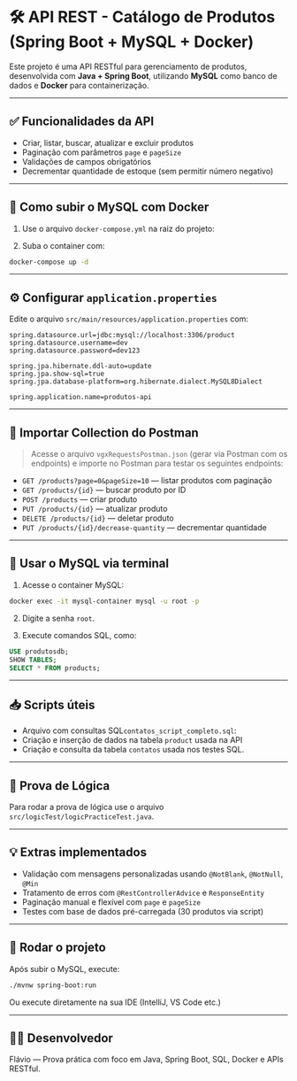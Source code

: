 
# 🛠️ API REST - Catálogo de Produtos (Spring Boot + MySQL + Docker)

Este projeto é uma API RESTful para gerenciamento de produtos, desenvolvida com **Java + Spring Boot**, utilizando **MySQL** como banco de dados e **Docker** para containerização.

---

## ✅ Funcionalidades da API

- Criar, listar, buscar, atualizar e excluir produtos
- Paginação com parâmetros `page` e `pageSize`
- Validações de campos obrigatórios
- Decrementar quantidade de estoque (sem permitir número negativo)

---

## 🐳 Como subir o MySQL com Docker

1. Use o arquivo `docker-compose.yml` na raiz do projeto:

2. Suba o container com:

```bash
docker-compose up -d
```

---

## ⚙️ Configurar `application.properties`

Edite o arquivo `src/main/resources/application.properties` com:

```properties
spring.datasource.url=jdbc:mysql://localhost:3306/product
spring.datasource.username=dev
spring.datasource.password=dev123

spring.jpa.hibernate.ddl-auto=update
spring.jpa.show-sql=true
spring.jpa.database-platform=org.hibernate.dialect.MySQL8Dialect

spring.application.name=produtos-api
```

---

## 🧪 Importar Collection do Postman

> Acesse o arquivo `vgxRequestsPostman.json` (gerar via Postman com os endpoints) e importe no Postman para testar os seguintes endpoints:

- `GET /products?page=0&pageSize=10` — listar produtos com paginação
- `GET /products/{id}` — buscar produto por ID
- `POST /products` — criar produto
- `PUT /products/{id}` — atualizar produto
- `DELETE /products/{id}` — deletar produto
- `PUT /products/{id}/decrease-quantity` — decrementar quantidade

---

## 🧾 Usar o MySQL via terminal

1. Acesse o container MySQL:

```bash
docker exec -it mysql-container mysql -u root -p
```

2. Digite a senha `root`.

3. Execute comandos SQL, como:

```sql
USE produtosdb;
SHOW TABLES;
SELECT * FROM products;
```

---

## 📥 Scripts úteis

- Arquivo com consultas SQL`contatos_script_completo.sql`:
- Criação e inserção de dados na tabela `product` usada na API
- Criação e consulta da tabela `contatos` usada nos testes SQL.

---

## 🧠 Prova de Lógica

Para rodar a prova de lógica use o arquivo `src/logicTest/logicPracticeTest.java`.

---

## 💡 Extras implementados

- Validação com mensagens personalizadas usando `@NotBlank`, `@NotNull`, `@Min`
- Tratamento de erros com `@RestControllerAdvice` e `ResponseEntity`
- Paginação manual e flexível com `page` e `pageSize`
- Testes com base de dados pré-carregada (30 produtos via script)

---

## 🚀 Rodar o projeto

Após subir o MySQL, execute:

```bash
./mvnw spring-boot:run
```

Ou execute diretamente na sua IDE (IntelliJ, VS Code etc.)

---

## 👨‍💻 Desenvolvedor

Flávio — Prova prática com foco em Java, Spring Boot, SQL, Docker e APIs RESTful.
